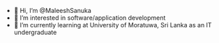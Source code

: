 - 👋 Hi, I’m @MaleeshSanuka
- 👀 I’m interested in software/application development
- 🌱 I’m currently learning at University of Moratuwa, Sri Lanka as an IT undergraduate

